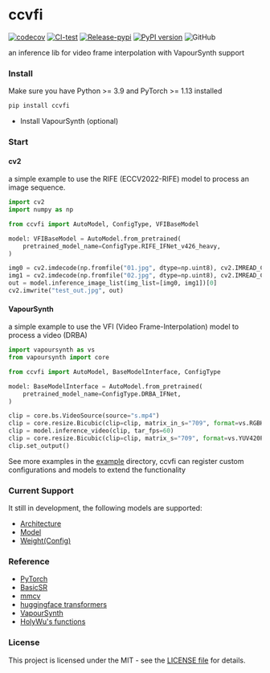 # ccvfi

[![codecov](https://codecov.io/gh/EutropicAI/ccvfi/graph/badge.svg?token=VK0BHDUXAI)](https://codecov.io/gh/EutropicAI/ccvfi)
[![CI-test](https://github.com/EutropicAI/ccvfi/actions/workflows/CI-test.yml/badge.svg)](https://github.com/EutropicAI/ccvfi/actions/workflows/CI-test.yml)
[![Release-pypi](https://github.com/EutropicAI/ccvfi/actions/workflows/Release.yml/badge.svg)](https://github.com/EutropicAI/ccvfi/actions/workflows/Release.yml)
[![PyPI version](https://badge.fury.io/py/ccvfi.svg)](https://badge.fury.io/py/ccvfi)
![GitHub](https://img.shields.io/github/license/EutropicAI/ccvfi)

an inference lib for video frame interpolation with VapourSynth support

### Install

Make sure you have Python >= 3.9 and PyTorch >= 1.13 installed

```bash
pip install ccvfi
```

- Install VapourSynth (optional)

### Start

#### cv2

a simple example to use the RIFE (ECCV2022-RIFE) model to process an image sequence.

```python
import cv2
import numpy as np

from ccvfi import AutoModel, ConfigType, VFIBaseModel

model: VFIBaseModel = AutoModel.from_pretrained(
    pretrained_model_name=ConfigType.RIFE_IFNet_v426_heavy,
)

img0 = cv2.imdecode(np.fromfile("01.jpg", dtype=np.uint8), cv2.IMREAD_COLOR)
img1 = cv2.imdecode(np.fromfile("02.jpg", dtype=np.uint8), cv2.IMREAD_COLOR)
out = model.inference_image_list(img_list=[img0, img1])[0]
cv2.imwrite("test_out.jpg", out)
```

#### VapourSynth

a simple example to use the VFI (Video Frame-Interpolation) model to process a video (DRBA)

```python
import vapoursynth as vs
from vapoursynth import core

from ccvfi import AutoModel, BaseModelInterface, ConfigType

model: BaseModelInterface = AutoModel.from_pretrained(
    pretrained_model_name=ConfigType.DRBA_IFNet,
)

clip = core.bs.VideoSource(source="s.mp4")
clip = core.resize.Bicubic(clip=clip, matrix_in_s="709", format=vs.RGBH)
clip = model.inference_video(clip, tar_fps=60)
clip = core.resize.Bicubic(clip=clip, matrix_s="709", format=vs.YUV420P16)
clip.set_output()
```

See more examples in the [example](./example) directory, ccvfi can register custom configurations and models to extend the functionality

### Current Support

It still in development, the following models are supported:

- [Architecture](./ccvfi/type/arch.py)
- [Model](./ccvfi/type/model.py)
- [Weight(Config)](./ccvfi/type/config.py)

### Reference

- [PyTorch](https://github.com/pytorch/pytorch)
- [BasicSR](https://github.com/XPixelGroup/BasicSR)
- [mmcv](https://github.com/open-mmlab/mmcv)
- [huggingface transformers](https://github.com/huggingface/transformers)
- [VapourSynth](https://www.vapoursynth.com/)
- [HolyWu's functions](https://github.com/HolyWu)

### License

This project is licensed under the MIT - see
the [LICENSE file](./LICENSE) for details.
